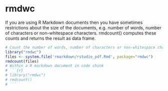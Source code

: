 # rmdwc #

If you are using R Markdown documents then you have sometimes restrictions about the size of the documents, e.g. number of words, number of characters or non-whitespace characters. rmdcount() computes these counts and returns the result as data frame.

```r
# Count the number of words, number of characters or non-whitespace characters of files
library("rmdwc")
files <- system.file('rmarkdown/rstudio_pdf.Rmd', package="rmdwc")
rmdcount(files)
# Within a R markdown document in code chunk
# ```{r}
# library("rmdwc")
# rmdcount()
# ```

```

